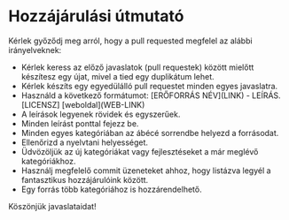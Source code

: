 # Hozzájárulási útmutató

Kérlek győződj meg arról, hogy a pull requested megfelel az alábbi irányelveknek:

- Kérlek keress az előző javaslatok (pull requestek) között mielőtt készítesz egy újat, mivel a tied egy duplikátum lehet.
- Kérlek készíts egy egyedülálló pull requestet minden egyes javaslatra.
- Használd a következő formátumot: \[ERŐFORRÁS NÉV\]\(LINK\) - LEÍRÁS. \[LICENSZ\] \[weboldal\]\(WEB-LINK\)
- A leírások legyenek rövidek és egyszerűek.
- Minden leírást ponttal fejezz be.
- Minden egyes kategóriában az ábécé sorrendbe helyezd a forrásodat.
- Ellenőrizd a nyelvtani helyességet.
- Üdvözöljük az új kategóriákat vagy fejlesztéseket a már meglévő kategóriákhoz.
- Használj megfelelő commit üzeneteket ahhoz, hogy listázva legyél a fantasztikus hozzájárulóink között.
- Egy forrás több kategóriához is hozzárendelhető.

Köszönjük javaslataidat!